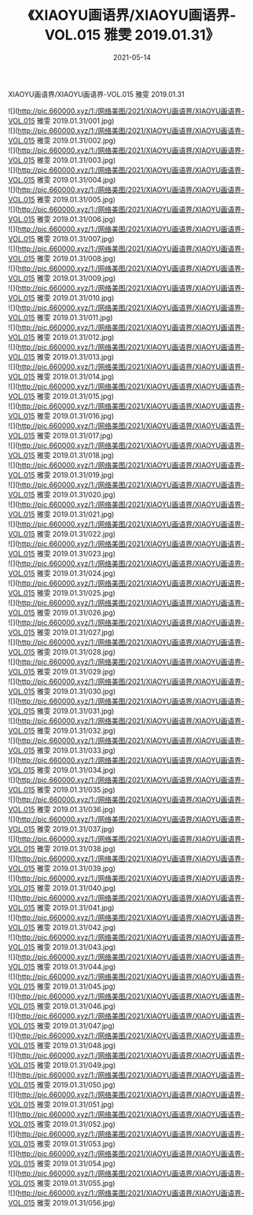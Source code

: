 ﻿---
layout: post
title:  《XIAOYU画语界/XIAOYU画语界-VOL.015 雅雯 2019.01.31》
date:   2021-05-14
img: http://pic.660000.xyz/1:/网络美图/2021/XIAOYU画语界/XIAOYU画语界-VOL.015 雅雯 2019.01.31/000.jpg
categories: [美女, 清纯, 唯美]
---

XIAOYU画语界/XIAOYU画语界-VOL.015 雅雯 2019.01.31

 ![](http://pic.660000.xyz/1:/网络美图/2021/XIAOYU画语界/XIAOYU画语界-VOL.015 雅雯 2019.01.31/001.jpg) <br>![](http://pic.660000.xyz/1:/网络美图/2021/XIAOYU画语界/XIAOYU画语界-VOL.015 雅雯 2019.01.31/002.jpg) <br>![](http://pic.660000.xyz/1:/网络美图/2021/XIAOYU画语界/XIAOYU画语界-VOL.015 雅雯 2019.01.31/003.jpg) <br>![](http://pic.660000.xyz/1:/网络美图/2021/XIAOYU画语界/XIAOYU画语界-VOL.015 雅雯 2019.01.31/004.jpg) <br>![](http://pic.660000.xyz/1:/网络美图/2021/XIAOYU画语界/XIAOYU画语界-VOL.015 雅雯 2019.01.31/005.jpg) <br>![](http://pic.660000.xyz/1:/网络美图/2021/XIAOYU画语界/XIAOYU画语界-VOL.015 雅雯 2019.01.31/006.jpg) <br>![](http://pic.660000.xyz/1:/网络美图/2021/XIAOYU画语界/XIAOYU画语界-VOL.015 雅雯 2019.01.31/007.jpg) <br>![](http://pic.660000.xyz/1:/网络美图/2021/XIAOYU画语界/XIAOYU画语界-VOL.015 雅雯 2019.01.31/008.jpg) <br>![](http://pic.660000.xyz/1:/网络美图/2021/XIAOYU画语界/XIAOYU画语界-VOL.015 雅雯 2019.01.31/009.jpg) <br>![](http://pic.660000.xyz/1:/网络美图/2021/XIAOYU画语界/XIAOYU画语界-VOL.015 雅雯 2019.01.31/010.jpg) <br>![](http://pic.660000.xyz/1:/网络美图/2021/XIAOYU画语界/XIAOYU画语界-VOL.015 雅雯 2019.01.31/011.jpg) <br>![](http://pic.660000.xyz/1:/网络美图/2021/XIAOYU画语界/XIAOYU画语界-VOL.015 雅雯 2019.01.31/012.jpg) <br>![](http://pic.660000.xyz/1:/网络美图/2021/XIAOYU画语界/XIAOYU画语界-VOL.015 雅雯 2019.01.31/013.jpg) <br>![](http://pic.660000.xyz/1:/网络美图/2021/XIAOYU画语界/XIAOYU画语界-VOL.015 雅雯 2019.01.31/014.jpg) <br>![](http://pic.660000.xyz/1:/网络美图/2021/XIAOYU画语界/XIAOYU画语界-VOL.015 雅雯 2019.01.31/015.jpg) <br>![](http://pic.660000.xyz/1:/网络美图/2021/XIAOYU画语界/XIAOYU画语界-VOL.015 雅雯 2019.01.31/016.jpg) <br>![](http://pic.660000.xyz/1:/网络美图/2021/XIAOYU画语界/XIAOYU画语界-VOL.015 雅雯 2019.01.31/017.jpg) <br>![](http://pic.660000.xyz/1:/网络美图/2021/XIAOYU画语界/XIAOYU画语界-VOL.015 雅雯 2019.01.31/018.jpg) <br>![](http://pic.660000.xyz/1:/网络美图/2021/XIAOYU画语界/XIAOYU画语界-VOL.015 雅雯 2019.01.31/019.jpg) <br>![](http://pic.660000.xyz/1:/网络美图/2021/XIAOYU画语界/XIAOYU画语界-VOL.015 雅雯 2019.01.31/020.jpg) <br>![](http://pic.660000.xyz/1:/网络美图/2021/XIAOYU画语界/XIAOYU画语界-VOL.015 雅雯 2019.01.31/021.jpg) <br>![](http://pic.660000.xyz/1:/网络美图/2021/XIAOYU画语界/XIAOYU画语界-VOL.015 雅雯 2019.01.31/022.jpg) <br>![](http://pic.660000.xyz/1:/网络美图/2021/XIAOYU画语界/XIAOYU画语界-VOL.015 雅雯 2019.01.31/023.jpg) <br>![](http://pic.660000.xyz/1:/网络美图/2021/XIAOYU画语界/XIAOYU画语界-VOL.015 雅雯 2019.01.31/024.jpg) <br>![](http://pic.660000.xyz/1:/网络美图/2021/XIAOYU画语界/XIAOYU画语界-VOL.015 雅雯 2019.01.31/025.jpg) <br>![](http://pic.660000.xyz/1:/网络美图/2021/XIAOYU画语界/XIAOYU画语界-VOL.015 雅雯 2019.01.31/026.jpg) <br>![](http://pic.660000.xyz/1:/网络美图/2021/XIAOYU画语界/XIAOYU画语界-VOL.015 雅雯 2019.01.31/027.jpg) <br>![](http://pic.660000.xyz/1:/网络美图/2021/XIAOYU画语界/XIAOYU画语界-VOL.015 雅雯 2019.01.31/028.jpg) <br>![](http://pic.660000.xyz/1:/网络美图/2021/XIAOYU画语界/XIAOYU画语界-VOL.015 雅雯 2019.01.31/029.jpg) <br>![](http://pic.660000.xyz/1:/网络美图/2021/XIAOYU画语界/XIAOYU画语界-VOL.015 雅雯 2019.01.31/030.jpg) <br>![](http://pic.660000.xyz/1:/网络美图/2021/XIAOYU画语界/XIAOYU画语界-VOL.015 雅雯 2019.01.31/031.jpg) <br>![](http://pic.660000.xyz/1:/网络美图/2021/XIAOYU画语界/XIAOYU画语界-VOL.015 雅雯 2019.01.31/032.jpg) <br>![](http://pic.660000.xyz/1:/网络美图/2021/XIAOYU画语界/XIAOYU画语界-VOL.015 雅雯 2019.01.31/033.jpg) <br>![](http://pic.660000.xyz/1:/网络美图/2021/XIAOYU画语界/XIAOYU画语界-VOL.015 雅雯 2019.01.31/034.jpg) <br>![](http://pic.660000.xyz/1:/网络美图/2021/XIAOYU画语界/XIAOYU画语界-VOL.015 雅雯 2019.01.31/035.jpg) <br>![](http://pic.660000.xyz/1:/网络美图/2021/XIAOYU画语界/XIAOYU画语界-VOL.015 雅雯 2019.01.31/036.jpg) <br>![](http://pic.660000.xyz/1:/网络美图/2021/XIAOYU画语界/XIAOYU画语界-VOL.015 雅雯 2019.01.31/037.jpg) <br>![](http://pic.660000.xyz/1:/网络美图/2021/XIAOYU画语界/XIAOYU画语界-VOL.015 雅雯 2019.01.31/038.jpg) <br>![](http://pic.660000.xyz/1:/网络美图/2021/XIAOYU画语界/XIAOYU画语界-VOL.015 雅雯 2019.01.31/039.jpg) <br>![](http://pic.660000.xyz/1:/网络美图/2021/XIAOYU画语界/XIAOYU画语界-VOL.015 雅雯 2019.01.31/040.jpg) <br>![](http://pic.660000.xyz/1:/网络美图/2021/XIAOYU画语界/XIAOYU画语界-VOL.015 雅雯 2019.01.31/041.jpg) <br>![](http://pic.660000.xyz/1:/网络美图/2021/XIAOYU画语界/XIAOYU画语界-VOL.015 雅雯 2019.01.31/042.jpg) <br>![](http://pic.660000.xyz/1:/网络美图/2021/XIAOYU画语界/XIAOYU画语界-VOL.015 雅雯 2019.01.31/043.jpg) <br>![](http://pic.660000.xyz/1:/网络美图/2021/XIAOYU画语界/XIAOYU画语界-VOL.015 雅雯 2019.01.31/044.jpg) <br>![](http://pic.660000.xyz/1:/网络美图/2021/XIAOYU画语界/XIAOYU画语界-VOL.015 雅雯 2019.01.31/045.jpg) <br>![](http://pic.660000.xyz/1:/网络美图/2021/XIAOYU画语界/XIAOYU画语界-VOL.015 雅雯 2019.01.31/046.jpg) <br>![](http://pic.660000.xyz/1:/网络美图/2021/XIAOYU画语界/XIAOYU画语界-VOL.015 雅雯 2019.01.31/047.jpg) <br>![](http://pic.660000.xyz/1:/网络美图/2021/XIAOYU画语界/XIAOYU画语界-VOL.015 雅雯 2019.01.31/048.jpg) <br>![](http://pic.660000.xyz/1:/网络美图/2021/XIAOYU画语界/XIAOYU画语界-VOL.015 雅雯 2019.01.31/049.jpg) <br>![](http://pic.660000.xyz/1:/网络美图/2021/XIAOYU画语界/XIAOYU画语界-VOL.015 雅雯 2019.01.31/050.jpg) <br>![](http://pic.660000.xyz/1:/网络美图/2021/XIAOYU画语界/XIAOYU画语界-VOL.015 雅雯 2019.01.31/051.jpg) <br>![](http://pic.660000.xyz/1:/网络美图/2021/XIAOYU画语界/XIAOYU画语界-VOL.015 雅雯 2019.01.31/052.jpg) <br>![](http://pic.660000.xyz/1:/网络美图/2021/XIAOYU画语界/XIAOYU画语界-VOL.015 雅雯 2019.01.31/053.jpg) <br>![](http://pic.660000.xyz/1:/网络美图/2021/XIAOYU画语界/XIAOYU画语界-VOL.015 雅雯 2019.01.31/054.jpg) <br>![](http://pic.660000.xyz/1:/网络美图/2021/XIAOYU画语界/XIAOYU画语界-VOL.015 雅雯 2019.01.31/055.jpg) <br>![](http://pic.660000.xyz/1:/网络美图/2021/XIAOYU画语界/XIAOYU画语界-VOL.015 雅雯 2019.01.31/056.jpg) <br>